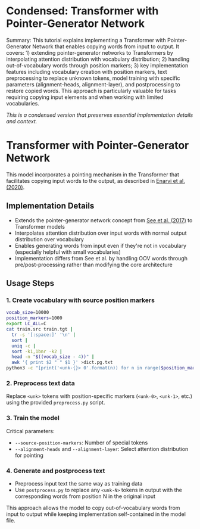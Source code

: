 # Condensed: Transformer with Pointer-Generator Network

Summary: This tutorial explains implementing a Transformer with Pointer-Generator Network that enables copying words from input to output. It covers: 1) extending pointer-generator networks to Transformers by interpolating attention distribution with vocabulary distribution; 2) handling out-of-vocabulary words through position markers; 3) key implementation features including vocabulary creation with position markers, text preprocessing to replace unknown tokens, model training with specific parameters (alignment-heads, alignment-layer), and postprocessing to restore copied words. This approach is particularly valuable for tasks requiring copying input elements and when working with limited vocabularies.

*This is a condensed version that preserves essential implementation details and context.*

# Transformer with Pointer-Generator Network

This model incorporates a pointing mechanism in the Transformer that facilitates copying input words to the output, as described in [Enarvi et al. (2020)](https://www.aclweb.org/anthology/2020.nlpmc-1.4/).

## Implementation Details

- Extends the pointer-generator network concept from [See et al. (2017)](https://arxiv.org/abs/1704.04368) to Transformer models
- Interpolates attention distribution over input words with normal output distribution over vocabulary
- Enables generating words from input even if they're not in vocabulary (especially helpful with small vocabularies)
- Implementation differs from See et al. by handling OOV words through pre/post-processing rather than modifying the core architecture

## Usage Steps

### 1. Create vocabulary with source position markers

```bash
vocab_size=10000
position_markers=1000
export LC_ALL=C
cat train.src train.tgt |
  tr -s '[:space:]' '\n' |
  sort |
  uniq -c |
  sort -k1,1bnr -k2 |
  head -n "$((vocab_size - 4))" |
  awk '{ print $2 " " $1 }' >dict.pg.txt
python3 -c "[print('<unk-{}> 0'.format(n)) for n in range($position_markers)]" >>dict.pg.txt
```

### 2. Preprocess text data
Replace `<unk>` tokens with position-specific markers (`<unk-0>`, `<unk-1>`, etc.) using the provided `preprocess.py` script.

### 3. Train the model
Critical parameters:
- `--source-position-markers`: Number of special tokens
- `--alignment-heads` and `--alignment-layer`: Select attention distribution for pointing

### 4. Generate and postprocess text
- Preprocess input text the same way as training data
- Use `postprocess.py` to replace any `<unk-N>` tokens in output with the corresponding words from position N in the original input

This approach allows the model to copy out-of-vocabulary words from input to output while keeping implementation self-contained in the model file.
